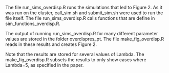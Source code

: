 The file run_sims_overdisp.R runs the simulations that led to Figure 2. As it was run on the cluster, call_sim.sh and submit_sim.sh were used to run the file itself. The file run_sims_overdisp.R calls functions that are define in sim_functions_overdisp.R.

The output of running run_sims_overdisp.R for many different parameter values are stored in the folder overdispres_pt. The file make_fig_overdisp.R reads in these results and creates Figure 2. 

Note that the results are stored for several values of Lambda. The make_fig_overdisp.R subsets the results to only show cases where Lambda=5, as specified in the paper.